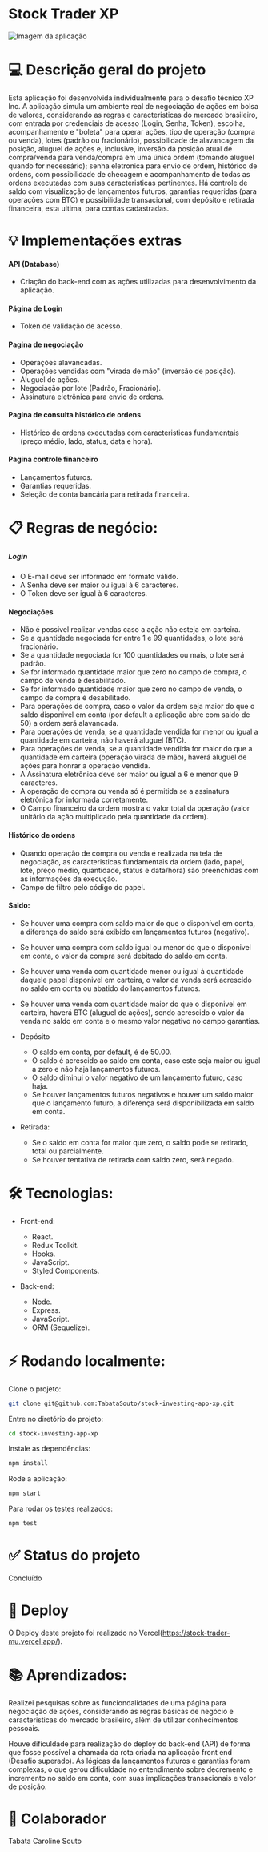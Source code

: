 # Stock Trader XP
![Imagem da aplicação](https://i.postimg.cc/htjLGyCB/Screenshot-from-2022-07-24-14-48-59.png)

# 💻 Descrição geral do projeto
Esta aplicação foi desenvolvida individualmente para o  desafio técnico XP Inc. A aplicação simula um ambiente real de negociação de ações em bolsa de valores, considerando as regras e caracteristicas do mercado brasileiro, com entrada por credenciais de acesso (Login, Senha, Token), escolha, acompanhamento e "boleta" para  operar ações, tipo de operação (compra ou venda), lotes (padrão ou fracionário), possibilidade de alavancagem da posição, aluguel de ações e, inclusive, inversão da posição atual de compra/venda para venda/compra em uma única ordem (tomando aluguel quando for necessário); senha eletronica para envio de ordem, histórico de ordens, com possibilidade de checagem e acompanhamento de todas as ordens executadas com suas caracteristicas pertinentes. Há controle de saldo com visualização de lançamentos futuros, garantias requeridas (para operações com BTC) e possibilidade transacional, com depósito e retirada financeira, esta ultima, para contas cadastradas.

# 💡 Implementações extras

#### API (Database)
- Criação do back-end com as ações utilizadas para desenvolvimento da aplicação.

#### Página de Login
- Token de validação de acesso.

#### Pagina de negociação
- Operações alavancadas.
- Operações vendidas com "virada de mão" (inversão de posição).
- Aluguel de ações.
- Negociação por lote (Padrão, Fracionário).
- Assinatura eletrônica para envio de ordens.

#### Pagina de consulta histórico de ordens
- Histórico de ordens executadas com caracteristicas fundamentais (preço médio, lado, status, data e hora).

#### Pagina controle financeiro
- Lançamentos futuros.
- Garantias requeridas.
- Seleção de conta bancária para retirada financeira.

# 📋 Regras de negócio:

##### Login
- O E-mail deve ser informado em formato válido.
- A Senha deve ser maior ou igual à 6 caracteres.
- O Token deve ser igual à 6 caracteres.

#### Negociações
- Não é possivel realizar vendas caso a ação não esteja em carteira.
- Se a quantidade negociada for entre 1 e 99 quantidades, o lote será fracionário.
- Se a quantidade negociada for 100 quantidades ou mais, o lote será padrão.
- Se for informado quantidade maior que zero no campo de compra, o campo de venda é desabilitado.
- Se for informado quantidade maior que zero no campo de venda, o campo de compra é desabilitado.
- Para operações de compra, caso o valor da ordem seja maior do que o saldo disponivel em conta (por default a aplicação abre com saldo de 50) a ordem será alavancada.
- Para operações de venda, se a quantidade vendida for menor ou igual a quantidade em carteira, não haverá aluguel (BTC).
- Para operações de venda, se a quantidade vendida for maior do que a quantidade em carteira (operação virada de mão), haverá aluguel de ações para honrar a operação vendida.
- A Assinatura eletrônica deve ser maior ou igual a 6 e menor que 9 caracteres.
- A operação de compra ou venda só é permitida se a assinatura eletrônica for informada corretamente.
- O Campo financeiro da ordem mostra o valor total da operação (valor unitário da ação multiplicado pela quantidade da ordem).

#### Histórico de ordens
- Quando operação de compra ou venda é realizada na tela de negociação, as caracteristicas fundamentais da ordem (lado, papel, lote, preço médio, quantidade, status e data/hora) são preenchidas com as informações da execução.
- Campo de filtro pelo código do papel.

#### Saldo:
- Se houver uma compra com saldo maior do que o disponível em conta, a diferença do saldo será exibido em lançamentos futuros (negativo).
- Se houver uma compra com saldo igual ou menor do que o disponivel em conta, o valor da compra será debitado do saldo em conta.
- Se houver uma venda com quantidade menor ou igual à quantidade daquele papel disponivel em carteira, o valor da venda será acrescido no saldo em conta ou abatido do lançamentos futuros.
- Se houver uma venda com quantidade maior do que o disponivel em carteira, haverá BTC (aluguel de ações), sendo acrescido o valor da venda no saldo em conta e o mesmo valor negativo no campo garantias.

- Depósito
  - O saldo em conta, por default, é de 50.00.
  - O saldo é acrescido ao saldo em conta, caso este seja maior ou igual a zero e não haja lançamentos futuros.
  - O saldo diminui o valor negativo de um lançamento futuro, caso haja.
  - Se houver lançamentos futuros negativos e houver um saldo maior que o lançamento futuro, a diferença será disponibilizada em saldo em conta.

- Retirada:
  - Se o saldo em conta for maior que zero, o saldo pode se retirado, total ou parcialmente.
  - Se houver tentativa de retirada com saldo zero, será negado.

# 🛠 Tecnologias:

- Front-end:
  - React.
  - Redux Toolkit.
  - Hooks.
  - JavaScript.
  - Styled Components.

- Back-end:
  - Node.
  - Express.
  - JavaScript.
  - ORM (Sequelize).

# ⚡ Rodando localmente:

Clone o projeto:
```bash
git clone git@github.com:TabataSouto/stock-investing-app-xp.git
```

Entre no diretório do projeto:
```bash
cd stock-investing-app-xp
```

Instale as dependências:
```bash
npm install
```

Rode a aplicação:
```bash
npm start
```

Para rodar os testes realizados:
```bash
npm test
```

# ✅ Status do projeto
Concluído

# 💽 Deploy
O Deploy deste projeto foi realizado no Vercel(https://stock-trader-mu.vercel.app/).

# 📚 Aprendizados:
Realizei pesquisas sobre as funciondalidades de uma página para negociação de ações, considerando as regras básicas de negócio e caracteristicas do mercado brasileiro, além de utilizar conhecimentos pessoais.

Houve dificuldade para realização do deploy do back-end (API) de forma que fosse possível a chamada da rota criada na aplicação front end (Desafio superado). As lógicas da lançamentos futuros e garantias foram complexas, o que gerou dificuldade no entendimento sobre decremento e incremento no saldo em conta, com suas implicações transacionais e valor de posição.

# 👧 Colaborador
Tabata Caroline Souto
